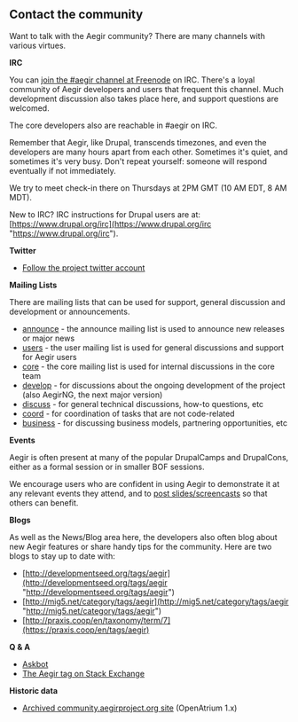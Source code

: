 ## Contact the community

Want to talk with the Aegir community? There are many channels with various virtues.


**IRC**

You can [join the #aegir channel at Freenode](http://webchat.freenode.net/?channels=#aegir) on IRC. There's a loyal community of Aegir developers and users that frequent this channel. Much development discussion also takes place here, and support questions are welcomed.

The core developers also are reachable in #aegir on IRC.

Remember that Aegir, like Drupal, transcends timezones, and even the developers are many hours apart from each other. Sometimes it's quiet, and sometimes it's very busy. Don't repeat yourself: someone will respond eventually if not immediately.

We try to meet check-in there on Thursdays at 2PM GMT (10 AM EDT, 8 AM MDT).

New to IRC? IRC instructions for Drupal users are at: [https://www.drupal.org/irc](https://www.drupal.org/irc "https://www.drupal.org/irc").

**Twitter**

* [Follow the project twitter account](https://twitter.com/aegirproject)


**Mailing Lists**

There are mailing lists that can be used for support, general discussion and development or announcements.

* [announce](https://listes.koumbit.net/cgi-bin/mailman/listinfo/announce-lists.aegirproject.org) - the announce mailing list is used to announce new releases or major news
* [users](https://listes.koumbit.net/cgi-bin/mailman/listinfo/users-lists.aegirproject.org) - the user mailing list is used for general discussions and support for Aegir users
* [core](https://listes.koumbit.net/cgi-bin/mailman/listinfo/core-lists.aegirproject.org) - the core mailing list is used for internal discussions in the core team
* [develop](https://listes.koumbit.net/cgi-bin/mailman/listinfo/develop-aegirproject.org) - for discussions about the ongoing development of the project (also AegirNG, the next major version)
* [discuss](https://listes.koumbit.net/cgi-bin/mailman/listinfo/discuss-aegirproject.org) - for general technical discussions, how-to questions, etc
* [coord](https://listes.koumbit.net/cgi-bin/mailman/listinfo/coord-aegirproject.org) - for coordination of tasks that are not code-related
* [business](https://listes.koumbit.net/cgi-bin/mailman/listinfo/business-aegirproject.org) - for discussing business models, partnering opportunities, etc


**Events**

Aegir is often present at many of the popular DrupalCamps and DrupalCons, either as a formal session or in smaller BOF sessions.

We encourage users who are confident in using Aegir to demonstrate it at any relevant events they attend, and to [post slides/screencasts](/node/7) so that others can benefit.

**Blogs**

As well as the News/Blog area here, the developers also often blog about new Aegir features or share handy tips for the community. Here are two blogs to stay up to date with:

*   [http://developmentseed.org/tags/aegir](http://developmentseed.org/tags/aegir "http://developmentseed.org/tags/aegir")
*   [http://mig5.net/category/tags/aegir](http://mig5.net/category/tags/aegir "http://mig5.net/category/tags/aegir")
*   [http://praxis.coop/en/taxonomy/term/7](https://praxis.coop/en/tags/aegir)

**Q & A**

* [Askbot](https://ask.aegir.support/)
* [The Aegir tag on Stack Exchange](http://drupal.stackexchange.com/questions/tagged/aegir)

**Historic data**

* [Archived community.aegirproject.org site](http://community-archive.aegirproject.org) (OpenAtrium 1.x)

